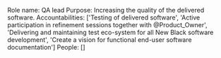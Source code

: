 Role name: QA lead 
Purpose: Increasing the quality of the delivered software. 
Accountabilities: ['Testing of delivered software', 'Active participation in refinement sessions together with @Product_Owner', 'Delivering and maintaining test eco-system for all New Black software development', 'Create a vision for functional end-user software documentation'] 
People: []